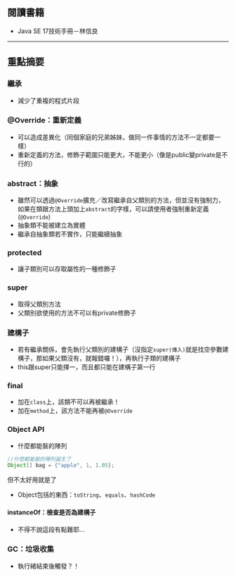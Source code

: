 ## 閱讀書籍
- Java SE 17技術手冊－林信良

***
## 重點摘要
### 繼承
- 減少了重複的程式片段

### @Override：重新定義
- 可以造成差異化（同個家庭的兄弟姊妹，做同一件事情的方法不一定都要一樣）
- 重新定義的方法，修飾子範圍只能更大，不能更小（像是public變private是不行的）

### abstract：抽象
- 雖然可以透過`@Override`擴充／改寫繼承自父類別的方法，但並沒有強制力，如果在類跟方法上頭加上`abstract`的字樣，可以請使用者強制重新定義(`@Override`)
- 抽象類不能被建立為實體
- 繼承自抽象類若不實作，只能繼續抽象

### protected
- 讓子類別可以存取屬性的一種修飾子

### super
- 取得父類別方法
- 父類別欲使用的方法不可以有private修飾子

### 建構子
- 若有繼承關係，會先執行父類別的建構子（沒指定`super(傳入)`就是找空參數建構子，那如果父類沒有，就報錯囉！），再執行子類的建構子
- this跟super只能擇一，而且都只能在建構子第一行

### final
- 加在`class`上，該類不可以再被繼承！
- 加在`method`上，該方法不能再被`@Override`

### Object API
- 什麼都能裝的陣列
```java
//什麼都能裝的陣列誕生了
Object[] bag = {"apple", 1, 1.05};
```
但不太好用就是了

- Object包括的東西：`toString`、`equals`、`hashCode`

#### instanceOf：檢查是否為建構子
- 不得不說這段有點難耶...

### GC：垃圾收集
- 執行緒結束後觸發？！